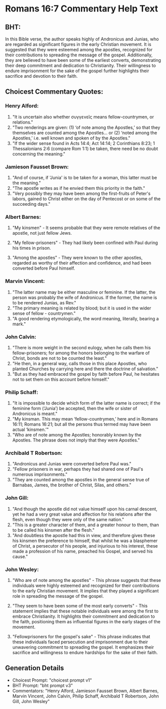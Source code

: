 # Romans 16:7 Commentary Help Text

## BHT:
In this Bible verse, the author speaks highly of Andronicus and Junias, who are regarded as significant figures in the early Christian movement. It is suggested that they were esteemed among the apostles, recognized for their contributions to spreading the message of the gospel. Additionally, they are believed to have been some of the earliest converts, demonstrating their deep commitment and dedication to Christianity. Their willingness to endure imprisonment for the sake of the gospel further highlights their sacrifice and devotion to their faith.

## Choicest Commentary Quotes:
### Henry Alford:
1. "It is uncertain also whether συγγενεῖς means fellow-countrymen, or relations." 
2. "Two renderings are given: (1) ‘of note among the Apostles,’ so that they themselves are counted among the Apostles... or (2) ‘noted among the Apostles,’ i.e. well known and spoken of by the Apostles."
3. "If the wider sense found in Acts 14:4; Act 14:14; 2 Corinthians 8:23; 1 Thessalonians 2:6 (compare Rom 1:1) be taken, there need be no doubt concerning the meaning."

### Jamieson Fausset Brown:
1. "And of course, if 'Junia' is to be taken for a woman, this latter must be the meaning."
2. "The apostle writes as if he envied them this priority in the faith."
3. "Very possibly they may have been among the first-fruits of Peter's labors, gained to Christ either on the day of Pentecost or on some of the succeeding days."

### Albert Barnes:
1. "My kinsmen" - It seems probable that they were remote relatives of the apostle, not just fellow Jews. 

2. "My fellow-prisoners" - They had likely been confined with Paul during his times in prison. 

3. "Among the apostles" - They were known to the other apostles, regarded as worthy of their affection and confidence, and had been converted before Paul himself.

### Marvin Vincent:
1. "The latter name may be either masculine or feminine. If the latter, the person was probably the wife of Andronicus. If the former, the name is to be rendered Junias, as Rev."
2. "The primary meaning is related by blood; but it is used in the wider sense of fellow - countrymen."
3. "A good rendering etymologically, the word meaning, literally, bearing a mark."

### John Calvin:
1. "There is more weight in the second eulogy, when he calls them his fellow-prisoners; for among the honors belonging to the warfare of Christ, bonds are not to be counted the least."
2. "He then, in a general way, calls those in this place Apostles, who planted Churches by carrying here and there the doctrine of salvation."
3. "But as they had embraced the gospel by faith before Paul, he hesitates not to set them on this account before himself."

### Philip Schaff:
1. "It is impossible to decide which form of the latter name is correct; if the feminine form (‘Junia’) be accepted, then the wife or sister of Andronicus is meant."
2. "My kinsman. This may mean ‘fellow-countrymen,’ here and in Romans 16:11; Romans 16:21; but all the persons thus termed may have been actual ‘kinsmen.’"
3. "Who are of note among the Apostles; honorably known by the Apostles. The phrase does not imply that they were Apostles."

### Archibald T Robertson:
1. "Andronicus and Junias were converted before Paul was."
2. "Fellow prisoners in war, perhaps they had shared one of Paul's numerous imprisonments."
3. "They are counted among the apostles in the general sense true of Barnabas, James, the brother of Christ, Silas, and others."

### John Gill:
1. "And though the apostle did not value himself upon his carnal descent, yet he had a very great value and affection for his relations after the flesh, even though they were only of the same nation."
2. "This is a greater character of them, and a greater honour to them, than to be called his kinsmen after the flesh."
3. "And doubtless the apostle had this in view, and therefore gives these his kinsmen the preference to himself, that whilst he was a blasphemer of Christ, a persecutor of his people, and injurious to his interest, these made a profession of his name, preached his Gospel, and served his cause."

### John Wesley:
1. "Who are of note among the apostles" - This phrase suggests that these individuals were highly esteemed and recognized for their contributions to the early Christian movement. It implies that they played a significant role in spreading the message of the gospel.

2. "They seem to have been some of the most early converts" - This statement implies that these notable individuals were among the first to embrace Christianity. It highlights their commitment and dedication to the faith, positioning them as influential figures in the early stages of the movement.

3. "Fellowprisoners for the gospel's sake" - This phrase indicates that these individuals faced persecution and imprisonment due to their unwavering commitment to spreading the gospel. It emphasizes their sacrifice and willingness to endure hardships for the sake of their faith.


## Generation Details
- Choicest Prompt: "choicest prompt v1"
- BHT Prompt: "bht prompt v3"
- Commentators: "Henry Alford, Jamieson Fausset Brown, Albert Barnes, Marvin Vincent, John Calvin, Philip Schaff, Archibald T Robertson, John Gill, John Wesley"
